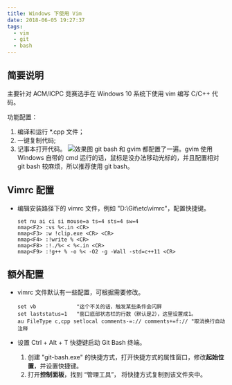 ```yaml
---
title: Windows 下使用 Vim
date: 2018-06-05 19:27:37
tags:
  - vim
  - git
  - bash
---
```


## 简要说明

主要针对 ACM/ICPC 竞赛选手在 Windows 10 系统下使用 vim 编写 C/C++ 代码。

功能配置：

1. 编译和运行 *.cpp 文件；
2. 一键复制代码;
3. 记事本打开代码。
![效果图](1539090544618.png)
git bash 和 gvim 都配置了一遍。gvim 使用 Windows 自带的 cmd 运行的话，鼠标是没办法移动光标的，并且配置相对 git bash 较麻烦，所以推荐使用 git bash。

## Vimrc 配置

- 编辑安装路径下的 vimrc 文件，例如 "D:\Git\etc\vimrc"，配置快捷键。

  ```shell
  set nu ai ci si mouse=a ts=4 sts=4 sw=4
  nmap<F2> :vs %<.in <CR>
  nmap<F3> :w !clip.exe <CR> <CR>
  nmap<F4> :!write % <CR>
  nmap<F8> :!./%< < %<.in <CR>
  nmap<F9> :!g++ % -o %< -O2 -g -Wall -std=c++11 <CR>
  
  ```


## 额外配置

- vimrc 文件默认有一些配置，可根据需要修改。

  ```shell
  set vb             "这个不关的话，触发某些条件会闪屏
  set laststatus=1   "窗口底部状态栏的行数（默认是2），这里设置成1。
  au FileType c,cpp setlocal comments-=:// comments+=f:// "取消换行自动注释
  ```
  
- 设置 Ctrl + Alt + T 快捷键启动 Git Bash 终端。

  1. 创建 "git-bash.exe" 的快捷方式，打开快捷方式的属性窗口，修改**起始位置**，并设置快捷键。
  2. 打开**控制面板**，找到 “管理工具”， 将快捷方式复制到该文件夹中。

